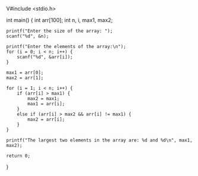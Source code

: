 V#include <stdio.h>

int main() {
    int arr[100];
    int n, i, max1, max2;
    
    printf("Enter the size of the array: ");
    scanf("%d", &n);
    
    printf("Enter the elements of the array:\n");
    for (i = 0; i < n; i++) {
        scanf("%d", &arr[i]);
    }
    
    max1 = arr[0];
    max2 = arr[1];
    
    for (i = 1; i < n; i++) {
        if (arr[i] > max1) {
            max2 = max1;
            max1 = arr[i];
        }
        else if (arr[i] > max2 && arr[i] != max1) {
            max2 = arr[i];
        }
    }
    
    printf("The largest two elements in the array are: %d and %d\n", max1, max2);
    
    return 0;
}
